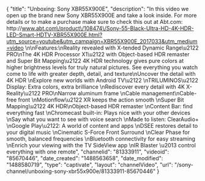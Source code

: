 {
    "title": "Unboxing: Sony XBR55X900E",
    "description": "In this video we open up the brand new Sony XBR55X900E and take a look inside.  For more details or to make a purchase make sure to check this out at Abt.com: http:\/\/www.abt.com\/product\/108474\/Sony-55-Black-Ultra-HD-4K-HDR-LED-Smart-HDTV-XBR55X900E.html?utm_source=youtube&utm_campaign=XBR55X900E_2017033&utm_medium=video \n\nFeatures:\nReality revealed with X-tended Dynamic Range\u2122 PRO\nThe 4K HDR Processor X1\u2122 with Object-based HDR remaster and Super Bit Mapping\u2122 4K HDR technology gives pure colors at higher brightness levels for truly natural pictures. See everything you watch come to life with greater depth, detail, and texture\nUncover the detail with 4K HDR \nExplore new worlds with Android TV\u2122 \nTRILUMINOS\u2122 Display: Extra colors, extra brilliance \nRediscover every detail with 4K X-Reality\u2122 PRO\nNarrow aluminum frame \nCable management\nCable-free front \nMotionflow\u2122 XR keeps the action smooth \nSuper Bit Mapping\u2122 4K HDR\nObject-based HDR remaster \nContent Bar: find everything fast \nChromecast built-in: Plays nice with your other devices \nSay what you want to see with voice search \nMade to listen: ClearAudio+ \nGoogle Play\u2122: A world of content and apps \nDSEE restores detail to your digital music \nCinematic S-Force Front Surround \nClear Phase for smooth, balanced frequencies \nBluetooth connectivity for easy streaming \nEnrich your viewing with the TV SideView app \nIR Blaster \u2013 control everything with one remote",
    "channelid": "81333911",
    "videoid": "85670446",
    "date_created": "1488563658",
    "date_modified": "1488580719",
    "type": "captivate",
    "layout": "channelVideo",
    "url": "\/sony-channel\/unboxing-sony-xbr55x900e\/81333911-85670446"
}